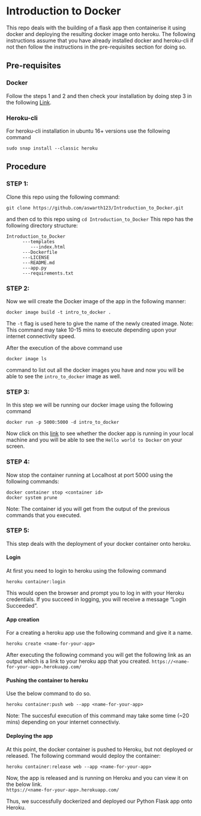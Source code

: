 # Introduction to Docker
This repo deals with the building of a flask app then containerise it using docker and deploying the resulting docker image onto heroku. The following instructions assume that you have already installed docker and heroku-cli if not then follow the instructions in the pre-requisites section for doing so.

## Pre-requisites
### Docker
Follow the steps 1 and 2 and then check your installation by doing step 3 in the following [Link](https://www.digitalocean.com/community/tutorials/how-to-install-and-use-docker-on-ubuntu-20-04).
### Heroku-cli
For heroku-cli installation in ubuntu 16+ versions use the following command
``` 
sudo snap install --classic heroku
```
## Procedure
### STEP 1:
Clone this repo using the following command:
```
git clone https://github.com/aswarth123/Introduction_to_Docker.git
```
and then cd to this repo using ```cd Introduction_to_Docker```
This repo has the following directory structure:
```
Introduction_to_Docker
      ---templates
         ---index.html
      ---Dockerfile
      ---LICENSE
      ---README.md
      ---app.py
      ---requirements.txt
```
### STEP 2:
Now we will create the Docker image of the app in the following manner:
```
docker image build -t intro_to_docker .
```
The ```-t``` flag is used here to give the name of the newly created image.
Note: This command may take 10-15 mins to execute depending upon your internet connectivity speed.

After the execution of the above command use 
```
docker image ls
``` 
command to list out all the docker images you have and now you will be able to see the ```intro_to_docker``` image as well.

### STEP 3:
In this step we will be running our docker image using the following command 
```
docker run -p 5000:5000 -d intro_to_docker
```
Now click on this [link](http://localhost:5000/) to see whether the docker app is running in your local machine and you will be able to see the ```Hello world to Docker``` on your screen.

### STEP 4:
Now stop the container running at Localhost at port 5000 using the following commands:
```
docker container stop <container id>
docker system prune
```
Note: The container id you will get from the output of the previous commands that you executed.
### STEP 5:
This step deals with the deployment of your docker container onto heroku.
#### Login
At first you need to login to heroku using the following command 
```
heroku container:login
```
This would open the browser and prompt you to log in with your Heroku credentials. If you succeed in logging, you will receive a message “Login Succeeded”.
#### App creation
For a creating a heroku app use the following command and give it a name.
```
heroku create <name-for-your-app>
```
After executing the following command you will get the following link as an output which is a link to your heroku app that you created.
```https://<name-for-your-app>.herokuapp.com/```

#### Pushing the container to heroku
Use the below command to do so.
```
heroku container:push web --app <name-for-your-app>
```
Note: The succesful execution of this command may take some time (~20 mins) depending on your internet connectiviy.

#### Deploying the app
At this point, the docker container is pushed to Heroku, but not deployed or released. The following command would deploy the container:
```
heroku container:release web --app <name-for-your-app>
```
Now, the app is released and is running on Heroku and you can view it on the below link.<br>
```https://<name-for-your-app>.herokuapp.com/```

Thus, we successfully dockerized and deployed our Python Flask app onto Heroku.

